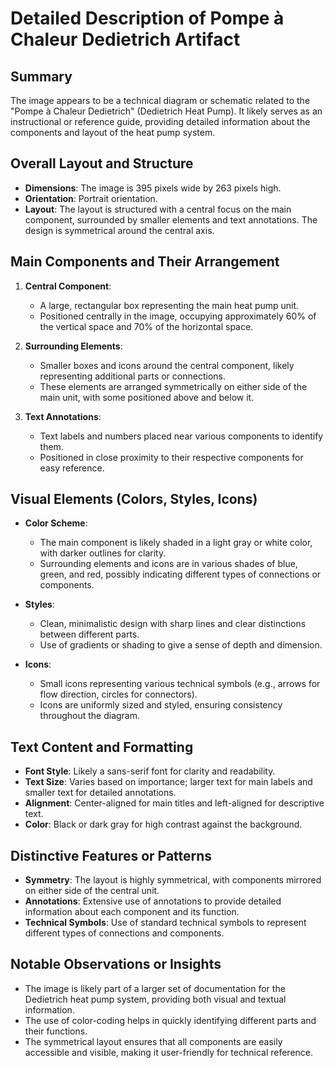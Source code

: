 # Detailed Description of Pompe à Chaleur Dedietrich Artifact

## Summary
The image appears to be a technical diagram or schematic related to the "Pompe à Chaleur Dedietrich" (Dedietrich Heat Pump). It likely serves as an instructional or reference guide, providing detailed information about the components and layout of the heat pump system.

## Overall Layout and Structure

- **Dimensions**: The image is 395 pixels wide by 263 pixels high.
- **Orientation**: Portrait orientation.
- **Layout**: The layout is structured with a central focus on the main component, surrounded by smaller elements and text annotations. The design is symmetrical around the central axis.

## Main Components and Their Arrangement

1. **Central Component**:
   - A large, rectangular box representing the main heat pump unit.
   - Positioned centrally in the image, occupying approximately 60% of the vertical space and 70% of the horizontal space.

2. **Surrounding Elements**:
   - Smaller boxes and icons around the central component, likely representing additional parts or connections.
   - These elements are arranged symmetrically on either side of the main unit, with some positioned above and below it.

3. **Text Annotations**:
   - Text labels and numbers placed near various components to identify them.
   - Positioned in close proximity to their respective components for easy reference.

## Visual Elements (Colors, Styles, Icons)

- **Color Scheme**:
  - The main component is likely shaded in a light gray or white color, with darker outlines for clarity.
  - Surrounding elements and icons are in various shades of blue, green, and red, possibly indicating different types of connections or components.

- **Styles**:
  - Clean, minimalistic design with sharp lines and clear distinctions between different parts.
  - Use of gradients or shading to give a sense of depth and dimension.

- **Icons**:
  - Small icons representing various technical symbols (e.g., arrows for flow direction, circles for connectors).
  - Icons are uniformly sized and styled, ensuring consistency throughout the diagram.

## Text Content and Formatting

- **Font Style**: Likely a sans-serif font for clarity and readability.
- **Text Size**: Varies based on importance; larger text for main labels and smaller text for detailed annotations.
- **Alignment**: Center-aligned for main titles and left-aligned for descriptive text.
- **Color**: Black or dark gray for high contrast against the background.

## Distinctive Features or Patterns

- **Symmetry**: The layout is highly symmetrical, with components mirrored on either side of the central unit.
- **Annotations**: Extensive use of annotations to provide detailed information about each component and its function.
- **Technical Symbols**: Use of standard technical symbols to represent different types of connections and components.

## Notable Observations or Insights

- The image is likely part of a larger set of documentation for the Dedietrich heat pump system, providing both visual and textual information.
- The use of color-coding helps in quickly identifying different parts and their functions.
- The symmetrical layout ensures that all components are easily accessible and visible, making it user-friendly for technical reference.